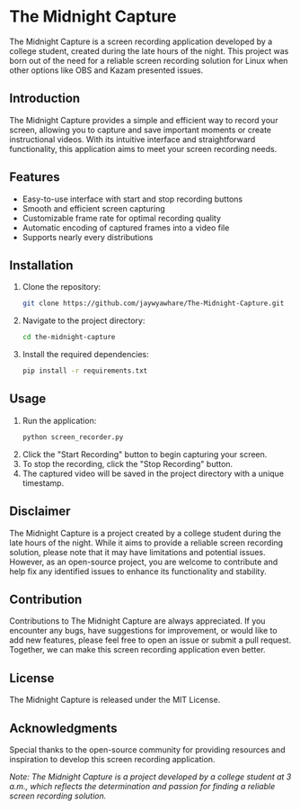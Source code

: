 # The Midnight Capture

The Midnight Capture is a screen recording application developed by a college student, created during the late hours of the night. This project was born out of the need for a reliable screen recording solution for Linux when other options like OBS and Kazam presented issues.

## Introduction
The Midnight Capture provides a simple and efficient way to record your screen, allowing you to capture and save important moments or create instructional videos. With its intuitive interface and straightforward functionality, this application aims to meet your screen recording needs.

## Features

- Easy-to-use interface with start and stop recording buttons
- Smooth and efficient screen capturing
- Customizable frame rate for optimal recording quality
- Automatic encoding of captured frames into a video file
- Supports nearly every distributions

## Installation

1. Clone the repository: 
    ```bash
    git clone https://github.com/jaywyawhare/The-Midnight-Capture.git
    ```
1. Navigate to the project directory: 
    ```bash
    cd the-midnight-capture
    ```
1. Install the required dependencies: 
    ```bash
    pip install -r requirements.txt
    ```

## Usage

1. Run the application: 
    ```bash
    python screen_recorder.py
    ```
1. Click the "Start Recording" button to begin capturing your screen.
1. To stop the recording, click the "Stop Recording" button.
1. The captured video will be saved in the project directory with a unique timestamp.

## Disclaimer

The Midnight Capture is a project created by a college student during the late hours of the night. While it aims to provide a reliable screen recording solution, please note that it may have limitations and potential issues. However, as an open-source project, you are welcome to contribute and help fix any identified issues to enhance its functionality and stability.

## Contribution

Contributions to The Midnight Capture are always appreciated. If you encounter any bugs, have suggestions for improvement, or would like to add new features, please feel free to open an issue or submit a pull request. Together, we can make this screen recording application even better.

## License
The Midnight Capture is released under the MIT License.

## Acknowledgments
Special thanks to the open-source community for providing resources and inspiration to develop this screen recording application.

*Note: The Midnight Capture is a project developed by a college student at 3 a.m., which reflects the determination and passion for finding a reliable screen recording solution.*